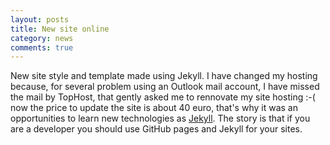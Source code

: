 ```yaml
---
layout: posts
title: New site online
category: news
comments: true
---
```


New site style and template made using Jekyll. I have changed my hosting because, for several problem using an Outlook mail account, I have missed the mail by TopHost, that gently asked me to rennovate my site hosting :-( now the price to update the site is about 40 euro, that's why it was an opportunities to learn new technologies as [Jekyll](https://jekyllrb.com/). The story is that if you are a developer you should use GitHub pages and Jekyll for your sites.
